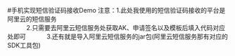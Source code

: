 #手机实现短信验证码接收Demo
注意：1.此处我使用的短信验证码接收的平台是阿里云的短信服务\
&nbsp;&nbsp;&nbsp;&nbsp;&nbsp;&nbsp;&nbsp;&nbsp;&nbsp;&nbsp;&nbsp;2.只需要去阿里云短信服务处获取AK、申请签名以及模板后填入代码对应处即可
&nbsp;&nbsp;&nbsp;&nbsp;&nbsp;&nbsp;&nbsp;&nbsp;&nbsp;&nbsp;&nbsp;3.还有就是导入阿里云短信服务的jar包(阿里云短信服务那有对应的SDK工具包)

